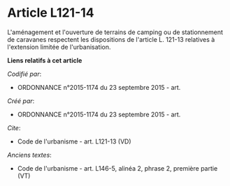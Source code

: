 # Article L121-14

L'aménagement et l'ouverture de terrains de camping ou de stationnement de caravanes respectent les dispositions de l'article
L. 121-13 relatives à l'extension limitée de l'urbanisation.

**Liens relatifs à cet article**

_Codifié par_:

  - ORDONNANCE n°2015-1174 du 23 septembre 2015 - art.

_Créé par_:

  - ORDONNANCE n°2015-1174 du 23 septembre 2015 - art.

_Cite_:

  - Code de l'urbanisme - art. L121-13 (VD)

_Anciens textes_:

  - Code de l'urbanisme - art. L146-5, alinéa 2, phrase 2, première partie (VT)
